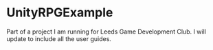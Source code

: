 # UnityRPGExample
Part of a project I am running for Leeds Game Development Club.
I will update to include all the user guides.
